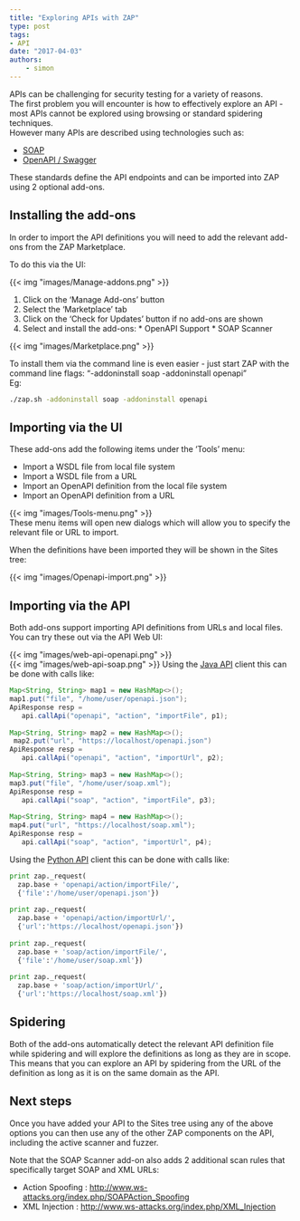 ```yaml
---
title: "Exploring APIs with ZAP"
type: post
tags:
- API
date: "2017-04-03"
authors:
    - simon
---
```

APIs can be challenging for security testing for a variety of reasons.  
The first problem you will encounter is how to effectively explore an API - most APIs cannot be explored using browsing or standard spidering
techniques.  
However many APIs are described using technologies such as:  

  * [SOAP](https://en.wikipedia.org/wiki/SOAP)
  * [OpenAPI / Swagger](https://www.openapis.org/)

  
These standards define the API endpoints and can be imported into ZAP using 2 optional add-ons.  

##  Installing the add-ons

In order to import the API definitions you will need to add the relevant add-ons from the ZAP Marketplace.  
  
To do this via the UI:  
  
{{< img "images/Manage-addons.png" >}}  

  1. Click on the ‘Manage Add-ons’ button
  2. Select the ‘Marketplace’ tab
  3. Click on the ‘Check for Updates’ button if no add-ons are shown
  4. Select and install the add-ons:
    * OpenAPI Support
    * SOAP Scanner

{{< img "images/Marketplace.png" >}}  
  
  
To install them via the command line is even easier - just start ZAP with the command line flags: “-addoninstall soap -addoninstall openapi”  
Eg:  

```sh
./zap.sh -addoninstall soap -addoninstall openapi
```

##  Importing via the UI

These add-ons add the following items under the ‘Tools’ menu:  

  * Import a WSDL file from local file system
  * Import a WSDL file from a URL
  * Import an OpenAPI definition from the local file system
  * Import an OpenAPI definition from a URL

{{< img "images/Tools-menu.png" >}}  
These menu items will open new dialogs which will allow you to specify the relevant file or URL to import.  
  
When the definitions have been imported they will be shown in the Sites tree:  
  
{{< img "images/Openapi-import.png" >}}  
  

##  Importing via the API

Both add-ons support importing API definitions from URLs and local files.  
You can try these out via the API Web UI:  
  
{{< img "images/web-api-openapi.png" >}}  
{{< img "images/web-api-soap.png" >}} Using the [Java API](https://github.com/zaproxy/zap-api-java) client this can be done with
calls like:  
  
```java
Map<String, String> map1 = new HashMap<>();  
map1.put("file", "/home/user/openapi.json");  
ApiResponse resp =  
   api.callApi("openapi", "action", "importFile", p1);  
 
Map<String, String> map2 = new HashMap<>();  
 map2.put("url", "https://localhost/openapi.json") 
ApiResponse resp =  
   api.callApi("openapi", "action", "importUrl", p2);  
 
Map<String, String> map3 = new HashMap<>();  
map3.put("file", "/home/user/soap.xml");  
ApiResponse resp =  
   api.callApi("soap", "action", "importFile", p3);  
 
Map<String, String> map4 = new HashMap<>();  
map4.put("url", "https://localhost/soap.xml");  
ApiResponse resp =  
   api.callApi("soap", "action", "importUrl", p4);
```
  
Using the [Python API](https://github.com/zaproxy/zap-api-python) client this can be done with calls like:  
  
```python
print zap._request(  
  zap.base + 'openapi/action/importFile/',  
  {'file':'/home/user/openapi.json'})  
 
print zap._request(  
  zap.base + 'openapi/action/importUrl/',  
  {'url':'https://localhost/openapi.json'})  
 
print zap._request(  
  zap.base + 'soap/action/importFile/',  
  {'file':'/home/user/soap.xml'})  
 
print zap._request(  
  zap.base + 'soap/action/importUrl/',  
  {'url':'https://localhost/soap.xml'})
```

##  Spidering

Both of the add-ons automatically detect the relevant API definition file while spidering and will explore the definitions as long as they are
in scope.  
This means that you can explore an API by spidering from the URL of the definition as long as it is on the same domain as the API.  

##  Next steps

Once you have added your API to the Sites tree using any of the above options you can then use any of the other ZAP components on the API,
including the active scanner and fuzzer.  
  
Note that the SOAP Scanner add-on also adds 2 additional scan rules that specifically target SOAP and XML URLs:  

  * Action Spoofing : <http://www.ws-attacks.org/index.php/SOAPAction_Spoofing>
  * XML Injection : <http://www.ws-attacks.org/index.php/XML_Injection>

  
  

